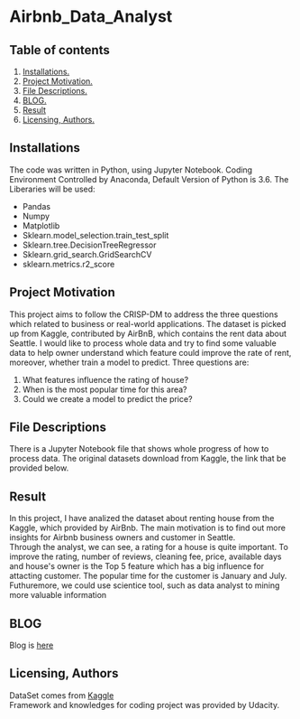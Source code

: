 # Airbnb_Data_Analyst
## Table of contents
1. [Installations.](#install)       
2. [Project Motivation.](#proj)      
3. [File Descriptions.](#file)      
4. [BLOG.](#blog)    
5. [Result](#result)
6. [Licensing, Authors.](#author)    

<a name="install"></a>
## Installations

The code was written in Python, using Jupyter Notebook. Coding Environment Controlled by Anaconda, Default Version of Python is 3.6. The Liberaries will be used:
- Pandas
- Numpy
- Matplotlib
- Sklearn.model_selection.train_test_split
- Sklearn.tree.DecisionTreeRegressor 
- Sklearn.grid_search.GridSearchCV
- sklearn.metrics.r2_score

<a name="proj"></a>
## Project Motivation

This project aims to follow the CRISP-DM to address the three questions which related to business or real-world applications. The dataset is picked up from Kaggle, contributed by AirBnB, which contains the rent data about Seattle. I would like to process whole data
and try to find some valuable data to help owner understand which feature could improve the rate of rent, moreover, whether train a model to predict. Three questions are:

1. What features influence the rating of house?
2. When is the most popular time for this area?
3. Could we create a model to predict the price?

<a name="file"></a>
## File Descriptions
There is a Jupyter Notebook file that shows whole progress of how to process data. The original datasets download from Kaggle, the link
that be provided below.   

<a name="result"></a>
## Result
In this project, I have analized the dataset about renting house from the Kaggle, which provided by AirBnb. The main motivation is to find out more insights for Airbnb business owners and customer in Seattle.          
Through the analyst, we can see, a rating for a house is quite important. To improve the rating, number of reviews, cleaning fee, price, available days and house's owner is the Top 5 feature which has a big influence for attacting customer. The popular time for the customer is January and July.       
Futhuremore, we could use scientice tool, such as data analyst to mining more valuable information

<a name="blog"></a>
## BLOG
Blog is <a href = 'https://medium.com/@shenhai0910/airbnb-data-analyst-what-improves-the-rate-of-rent-in-seattle-cebd6f8cffce'>here</a>

<a name="author"></a>
## Licensing, Authors
DataSet comes from <a href='https://www.kaggle.com/airbnb/seattle/data'>Kaggle</a>    
Framework and knowledges for coding project was provided by Udacity.

